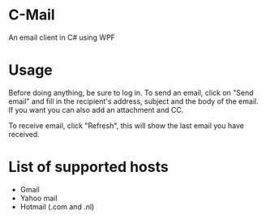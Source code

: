 C-Mail
======

An email client in C# using WPF

Usage
=====

Before doing anything, be sure to log in. To send an email, click on "Send email" and fill in the recipient's address, subject and the body of the email. If you want you can also add an attachment and CC.

To receive email, click "Refresh", this will show the last email you have received.

List of supported hosts
=======================

- Gmail
- Yahoo mail
- Hotmail (.com and .nl)
